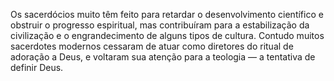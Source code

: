 ﻿Os sacerdócios muito têm feito para retardar o desenvolvimento científico e obstruir o progresso espiritual, mas contribuíram para a estabilização da civilização e o engrandecimento de alguns tipos de cultura. Contudo muitos sacerdotes modernos cessaram de atuar como diretores do ritual de adoração a Deus, e voltaram sua atenção para a teologia — a tentativa de definir Deus.